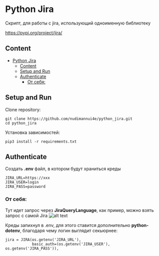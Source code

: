 # Python Jira
Скрипт, для работы с jira, использующий одноименную библиотеку 

https://pypi.org/project/jira/

## Content
* [Python Jira](#python-jira)
  * [Content](#content)
  * [Setup and Run](#setup-and-run)
  * [Authenticate](#authenticate)
    * [От себя:](#от-себя:)
    
## Setup and Run
Clone repository:
```
git clone https://github.com/nudimannui4e/python_jira.git
cd python_jira
```
Установка зависимостей:
```
pip3 install -r requirements.txt
```
## Authenticate
Создать **.env** файл, в котором будут храниться креды
```
JIRA_URL=https://xxx
JIRA_USER=login
JIRA_PASS=password
```
### От себя:
Тут идет запрос через **JiraQueryLanguage**, как пример, можно взять запрос с самой Jira
![alt text](https://i.imgur.com/aeSDAlc.png)

Креды запихнул в .env, для этого ставится дополнительно **python-dotenv**,
благодаря чему логин выглядит секьюрнее:
```
jira = JIRA(os.getenv('JIRA_URL'),
            basic_auth=(os.getenv('JIRA_USER'), os.getenv('JIRA_PASS')),
```
